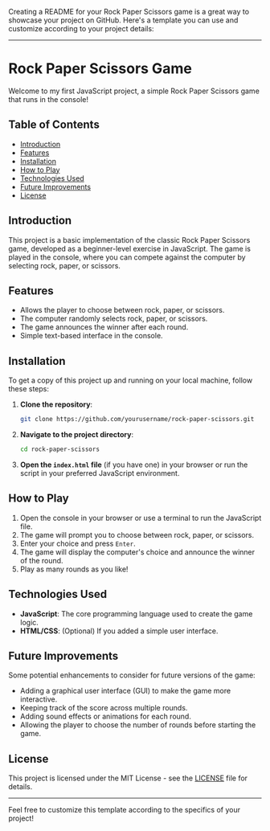 Creating a README for your Rock Paper Scissors game is a great way to showcase your project on GitHub. Here's a template you can use and customize according to your project details:

---

# Rock Paper Scissors Game

Welcome to my first JavaScript project, a simple Rock Paper Scissors game that runs in the console!

## Table of Contents

- [Introduction](#introduction)
- [Features](#features)
- [Installation](#installation)
- [How to Play](#how-to-play)
- [Technologies Used](#technologies-used)
- [Future Improvements](#future-improvements)
- [License](#license)

## Introduction

This project is a basic implementation of the classic Rock Paper Scissors game, developed as a beginner-level exercise in JavaScript. The game is played in the console, where you can compete against the computer by selecting rock, paper, or scissors.

## Features

- Allows the player to choose between rock, paper, or scissors.
- The computer randomly selects rock, paper, or scissors.
- The game announces the winner after each round.
- Simple text-based interface in the console.

## Installation

To get a copy of this project up and running on your local machine, follow these steps:

1. **Clone the repository**:
   ```bash
   git clone https://github.com/yourusername/rock-paper-scissors.git
   ```
   
2. **Navigate to the project directory**:
   ```bash
   cd rock-paper-scissors
   ```

3. **Open the `index.html` file** (if you have one) in your browser or run the script in your preferred JavaScript environment.

## How to Play

1. Open the console in your browser or use a terminal to run the JavaScript file.
2. The game will prompt you to choose between rock, paper, or scissors.
3. Enter your choice and press `Enter`.
4. The game will display the computer's choice and announce the winner of the round.
5. Play as many rounds as you like!

## Technologies Used

- **JavaScript**: The core programming language used to create the game logic.
- **HTML/CSS**: (Optional) If you added a simple user interface.

## Future Improvements

Some potential enhancements to consider for future versions of the game:

- Adding a graphical user interface (GUI) to make the game more interactive.
- Keeping track of the score across multiple rounds.
- Adding sound effects or animations for each round.
- Allowing the player to choose the number of rounds before starting the game.

## License

This project is licensed under the MIT License - see the [LICENSE](LICENSE) file for details.

---

Feel free to customize this template according to the specifics of your project!
